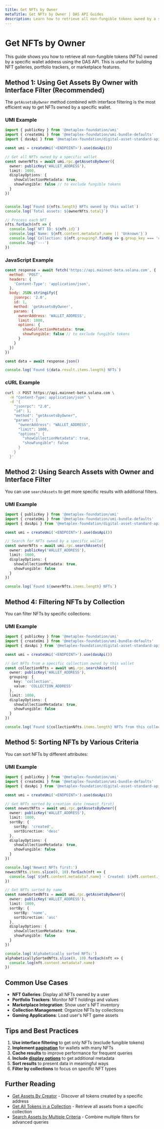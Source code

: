 ```yaml
---
title: Get NFTs by Owner
metaTitle: Get NFTs by Owner | DAS API Guides
description: Learn how to retrieve all non-fungible tokens owned by a specific wallet
---
```


# Get NFTs by Owner

This guide shows you how to retrieve all non-fungible tokens (NFTs) owned by a specific wallet address using the DAS API. This is useful for building NFT galleries, portfolio trackers, or marketplace features.

## Method 1: Using Get Assets By Owner with Interface Filter (Recommended)

The `getAssetsByOwner` method combined with interface filtering is the most efficient way to get NFTs owned by a specific wallet.

### UMI Example

```typescript
import { publicKey } from '@metaplex-foundation/umi'
import { createUmi } from '@metaplex-foundation/umi-bundle-defaults'
import { dasApi } from '@metaplex-foundation/digital-asset-standard-api'

const umi = createUmi('<ENDPOINT>').use(dasApi())

// Get all NFTs owned by a specific wallet
const ownerNfts = await umi.rpc.getAssetsByOwner({
  owner: publicKey('WALLET_ADDRESS'),
  limit: 1000,
  displayOptions: {
    showCollectionMetadata: true,
    showFungible: false // to exclude fungible tokens
  }
})


console.log(`Found ${nfts.length} NFTs owned by this wallet`)
console.log(`Total assets: ${ownerNfts.total}`)

// Process each NFT
nfts.forEach(nft => {
  console.log(`NFT ID: ${nft.id}`)
  console.log(`Name: ${nft.content.metadata?.name || 'Unknown'}`)
  console.log(`Collection: ${nft.grouping?.find(g => g.group_key === 'collection')?.group_value || 'None'}`)
  console.log('---')
})
```

### JavaScript Example

```javascript
const response = await fetch('https://api.mainnet-beta.solana.com', {
  method: 'POST',
  headers: {
    'Content-Type': 'application/json',
  },
  body: JSON.stringify({
    jsonrpc: '2.0',
    id: 1,
    method: 'getAssetsByOwner',
    params: {
      ownerAddress: 'WALLET_ADDRESS',
      limit: 1000,
      options: {
        showCollectionMetadata: true,
        showFungible: false // to exclude fungible tokens
      }
    }
  })
})

const data = await response.json()

console.log(`Found ${data.result.items.length} NFTs`)
```

### cURL Example

```bash
curl -X POST https://api.mainnet-beta.solana.com \
  -H "Content-Type: application/json" \
  -d '{
    "jsonrpc": "2.0",
    "id": 1,
    "method": "getAssetsByOwner",
    "params": {
      "ownerAddress": "WALLET_ADDRESS",
      "limit": 1000,
      "options": {
        "showCollectionMetadata": true,
        "showFungible": false
      }
    }
  }'
```

## Method 2: Using Search Assets with Owner and Interface Filter

You can use `searchAssets` to get more specific results with additional filters.

### UMI Example

```typescript
import { publicKey } from '@metaplex-foundation/umi'
import { createUmi } from '@metaplex-foundation/umi-bundle-defaults'
import { dasApi } from '@metaplex-foundation/digital-asset-standard-api'

const umi = createUmi('<ENDPOINT>').use(dasApi())

// Search for NFTs owned by a specific wallet
const ownerNfts = await umi.rpc.searchAssets({
  owner: publicKey('WALLET_ADDRESS'),
  limit: 1000,
  displayOptions: {
    showCollectionMetadata: true,
    showFungible: false
  }
})

console.log(`Found ${ownerNfts.items.length} NFTs`)
```

## Method 4: Filtering NFTs by Collection

You can filter NFTs by specific collections:

### UMI Example

```typescript
import { publicKey } from '@metaplex-foundation/umi'
import { createUmi } from '@metaplex-foundation/umi-bundle-defaults'
import { dasApi } from '@metaplex-foundation/digital-asset-standard-api'

const umi = createUmi('<ENDPOINT>').use(dasApi())

// Get NFTs from a specific collection owned by this wallet
const collectionNfts = await umi.rpc.searchAssets({
  owner: publicKey('WALLET_ADDRESS'),
  grouping: {
    key: 'collection',
    value: 'COLLECTION_ADDRESS'
  },
  limit: 1000,
  displayOptions: {
    showCollectionMetadata: true,
    showFungible: false
  }
})

console.log(`Found ${collectionNfts.items.length} NFTs from this collection`)
```

## Method 5: Sorting NFTs by Various Criteria

You can sort NFTs by different attributes:

### UMI Example

```typescript
import { publicKey } from '@metaplex-foundation/umi'
import { createUmi } from '@metaplex-foundation/umi-bundle-defaults'
import { dasApi } from '@metaplex-foundation/digital-asset-standard-api'

const umi = createUmi('<ENDPOINT>').use(dasApi())

// Get NFTs sorted by creation date (newest first)
const newestNfts = await umi.rpc.getAssetsByOwner({
  owner: publicKey('WALLET_ADDRESS'),
  limit: 1000,
  sortBy: {
    sortBy: 'created',
    sortDirection: 'desc'
  },
  displayOptions: {
    showCollectionMetadata: true,
    showFungible: false
  }
})

console.log('Newest NFTs first:')
newestNfts.items.slice(0, 10).forEach(nft => {
  console.log(`${nft.content.metadata?.name} - Created: ${nft.content.json_uri}`)
})

// Get NFTs sorted by name
const nameSortedNfts = await umi.rpc.getAssetsByOwner({
  owner: publicKey('WALLET_ADDRESS'),
  limit: 1000,
  sortBy: {
    sortBy: 'name',
    sortDirection: 'asc'
  },
  displayOptions: {
    showCollectionMetadata: true,
    showFungible: false
  }
})

console.log('Alphabetically sorted NFTs:')
alphabeticallySortedNfts.slice(0, 10).forEach(nft => {
  console.log(nft.content.metadata?.name)
})
```

## Common Use Cases

- **NFT Galleries**: Display all NFTs owned by a user
- **Portfolio Trackers**: Monitor NFT holdings and values
- **Marketplace Integration**: Show user's NFT inventory
- **Collection Management**: Organize NFTs by collections
- **Gaming Applications**: Load user's NFT game assets

## Tips and Best Practices

1. **Use interface filtering** to get only NFTs (exclude fungible tokens)
2. **Implement [pagination](/das-api/guides/pagination)** for wallets with many NFTs
3. **Cache results** to improve performance for frequent queries
4. **Include [display options](/das-api/guides/display-options)** to get additional metadata
5. **Sort results** to present data in meaningful ways
6. **Filter by collections** to focus on specific NFT types

## Further Reading

- [Get Assets By Creator](/das-api/methods/get-assets-by-creator) - Discover all tokens created by a specific address
- [Get All Tokens in a Collection](/das-api/guides/get-collection-nfts) - Retrieve all assets from a specific collection
- [Search Assets by Multiple Criteria](/das-api/guides/search-by-criteria) - Combine multiple filters for advanced queries 